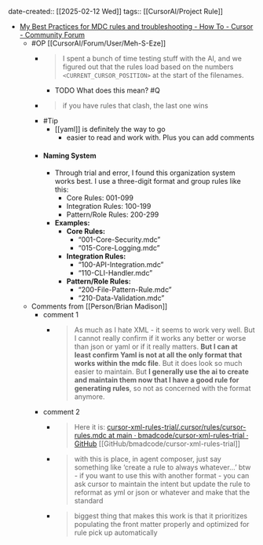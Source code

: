 date-created:: [[2025-02-12 Wed]]
tags:: [[CursorAI/Project Rule]]

- [My Best Practices for MDC rules and troubleshooting - How To - Cursor - Community Forum](https://forum.cursor.com/t/my-best-practices-for-mdc-rules-and-troubleshooting/50526)
	- #OP [[CursorAI/Forum/User/Meh-S-Eze]]
		- > I spent a bunch of time testing stuff with the AI, and we figured out that the rules load based on the numbers `<CURRENT_CURSOR_POSITION>` at the start of the filenames.
			- TODO What does this mean? #Q
		- > if you have rules that clash, the last one wins
		- #Tip
			- [[yaml]] is definitely the way to go
				- easier to read and work with. Plus you can add comments
		- #### Naming System
			- Through trial and error, I found this organization system works best.
			  I use a three-digit format and group rules like this:
				- Core Rules: 001-099
				- Integration Rules: 100-199
				- Pattern/Role Rules: 200-299
			- **Examples:**
				- **Core Rules:**
					- “001-Core-Security.mdc”
					- “015-Core-Logging.mdc”
				- **Integration Rules:**
					- “100-API-Integration.mdc”
					- “110-CLI-Handler.mdc”
				- **Pattern/Role Rules:**
					- “200-File-Pattern-Rule.mdc”
					- “210-Data-Validation.mdc”
	- Comments from [[Person/Brian Madison]]
		- comment 1
			- > As much as I hate XML - it seems to work very well. But I cannot really confirm if it works any better or worse than json or yaml or if it really matters. **But I can at least confirm Yaml is not at all the only format that works within the mdc file**. But it does look so much easier to maintain. But **I generally use the ai to create and maintain them now that I have a good rule for generating rules**, so not as concerned with the format anymore.
		- comment 2
			- > Here it is: [cursor-xml-rules-trial/.cursor/rules/cursor-rules.mdc at main · bmadcode/cursor-xml-rules-trial · GitHub](https://github.com/bmadcode/cursor-xml-rules-trial/blob/main/.cursor/rules/cursor-rules.mdc) [[GitHub/bmadcode/cursor-xml-rules-trial]]
			- > with this is place, in agent composer, just say something like ‘create a rule to always whatever…’
			  btw - if you want to use this with another format - you can ask cursor to maintain the intent but update the rule to reformat as yml or json or whatever and make that the standard
			- > biggest thing that makes this work is that it prioritizes populating the front matter properly and optimized for rule pick up automatically